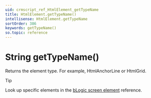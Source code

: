 ```yaml
---
uid: crmscript_ref_HtmlElement_getTypeName
title: HtmlElement.getTypeName()
intellisense: HtmlElement.getTypeName
sortOrder: 386
keywords: getTypeName()
so.topic: reference
---
```


# String getTypeName()

Returns the element type. For example, HtmlAnchorLine or HtmlGrid.

> [!TIP]
> Look up specific elements in the [bLogic screen element][1] reference.

<!-- Referenced links -->
[1]: https://github.com/SuperOfficeDocs/user-interface/blob/main/docs/service-ui/blogic-screen-elements/index.md
